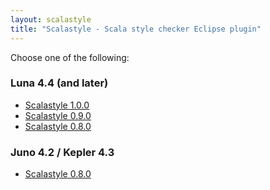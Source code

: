 ```yaml
---
layout: scalastyle
title: "Scalastyle - Scala style checker Eclipse plugin"
---
```


Choose one of the following:

### Luna 4.4 (and later)

 * [Scalastyle 1.0.0](http://www.scalastyle.org/downloads/luna-1.0.0/site)
 * [Scalastyle 0.9.0](http://www.scalastyle.org/downloads/luna-0.9.0/site)
 * [Scalastyle 0.8.0](http://www.scalastyle.org/downloads/luna-0.8.0/site)

### Juno 4.2 / Kepler 4.3

 * [Scalastyle 0.8.0](http://www.scalastyle.org/downloads/kepler-0.8.0/site)


